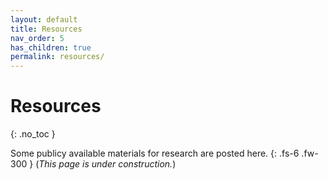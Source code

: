 ```yaml
---
layout: default
title: Resources
nav_order: 5
has_children: true
permalink: resources/
---
```


# Resources
{: .no_toc }

Some publicy available materials for research are posted here.
{: .fs-6 .fw-300 }
(_This page is under construction._)

